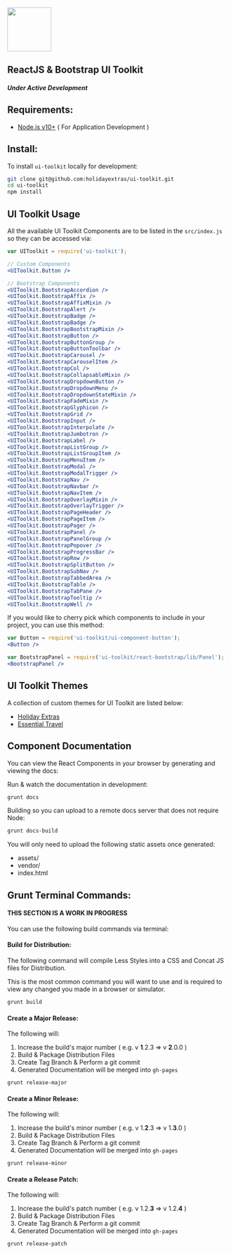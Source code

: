 <img src="http://react-bootstrap.github.io/assets/logo.png" height="100" style="margin-top: 10px">


ReactJS & Bootstrap UI Toolkit
---

##### Under Active Development

Requirements:
---

* [Node.js v10+](http://nodejs.org/) ( For Application Development )

Install:
---

To install `ui-toolkit` locally for development:

```bash
git clone git@github.com:holidayextras/ui-toolkit.git
cd ui-toolkit
npm install
```

UI Toolkit Usage
---

All the available UI Toolkit Components are to be listed in the `src/index.js` so they can be accessed via:

```jsx
var UIToolkit = require('ui-toolkit');

// Custom Components
<UIToolkit.Button />

// Bootstrap Components
<UIToolkit.BootstrapAccordion />
<UIToolkit.BootstrapAffix />
<UIToolkit.BootstrapAffixMixin />
<UIToolkit.BootstrapAlert />
<UIToolkit.BootstrapBadge />
<UIToolkit.BootstrapBadge />
<UIToolkit.BootstrapBootstrapMixin />
<UIToolkit.BootstrapButton />
<UIToolkit.BootstrapButtonGroup />
<UIToolkit.BootstrapButtonToolbar />
<UIToolkit.BootstrapCarousel />
<UIToolkit.BootstrapCarouselItem />
<UIToolkit.BootstrapCol />
<UIToolkit.BootstrapCollapsableMixin />
<UIToolkit.BootstrapDropdownButton />
<UIToolkit.BootstrapDropdownMenu />
<UIToolkit.BootstrapDropdownStateMixin />
<UIToolkit.BootstrapFadeMixin />
<UIToolkit.BootstrapGlyphicon />
<UIToolkit.BootstrapGrid />
<UIToolkit.BootstrapInput />
<UIToolkit.BootstrapInterpolate />
<UIToolkit.BootstrapJumbotron />
<UIToolkit.BootstrapLabel />
<UIToolkit.BootstrapListGroup />
<UIToolkit.BootstrapListGroupItem />
<UIToolkit.BootstrapMenuItem />
<UIToolkit.BootstrapModal />
<UIToolkit.BootstrapModalTrigger />
<UIToolkit.BootstrapNav />
<UIToolkit.BootstrapNavbar />
<UIToolkit.BootstrapNavItem />
<UIToolkit.BootstrapOverlayMixin />
<UIToolkit.BootstrapOverlayTrigger />
<UIToolkit.BootstrapPageHeader />
<UIToolkit.BootstrapPageItem />
<UIToolkit.BootstrapPager />
<UIToolkit.BootstrapPanel />
<UIToolkit.BootstrapPanelGroup />
<UIToolkit.BootstrapPopover />
<UIToolkit.BootstrapProgressBar />
<UIToolkit.BootstrapRow />
<UIToolkit.BootstrapSplitButton />
<UIToolkit.BootstrapSubNav />
<UIToolkit.BootstrapTabbedArea />
<UIToolkit.BootstrapTable />
<UIToolkit.BootstrapTabPane />
<UIToolkit.BootstrapTooltip />
<UIToolkit.BootstrapWell />
```

If you would like to cherry pick which components to include in your project, you can use this method:

```jsx
var Button = require('ui-toolkit/ui-component-button');
<Button />

var BootstrapPanel = require('ui-toolkit/react-bootstrap/lib/Panel');
<BootstrapPanel />
```

UI Toolkit Themes
---
A collection of custom themes for UI Toolkit are listed below:

* [Holiday Extras](https://github.com/holidayextras/ui-brand-hx)
* [Essential Travel](https://github.com/holidayextras/ui-brand-et)

Component Documentation
---

You can view the React Components in your browser by generating and viewing the docs:

Run & watch the documentation in development:
```bash
grunt docs 
```

Building so you can upload to a remote docs server that does not require Node:
```bash
grunt docs-build
```

You will only need to upload the following static assets once generated:

+ assets/
+ vendor/
+ index.html


Grunt Terminal Commands:
---

#### THIS SECTION IS A WORK IN PROGRESS

You can use the following build commands via terminal:

#### Build for Distribution:

The following command will compile Less Styles into a CSS and Concat JS files for Distribution.

This is the most common command you will want to use and is required to view any changed you made in a browser or simulator.

```bash
grunt build
```

#### Create a Major Release:

The following will:

1. Increase the build's major number ( e.g. v __1__.2.3 => v __2__.0.0 )
2. Build & Package Distribution Files
3. Create Tag Branch & Perform a git commit
4. Generated Documentation will be merged into `gh-pages`

```bash
grunt release-major
```

#### Create a Minor Release:

The following will:

1. Increase the build's minor number ( e.g. v 1.__2__.3 => v 1.__3__.0 )
2. Build & Package Distribution Files
3. Create Tag Branch & Perform a git commit
4. Generated Documentation will be merged into `gh-pages`

```bash
grunt release-minor
```

#### Create a Release Patch:

The following will:

1. Increase the build's patch number ( e.g. v 1.2.__3__ => v 1.2.__4__ )
2. Build & Package Distribution Files
3. Create Tag Branch & Perform a git commit
4. Generated Documentation will be merged into `gh-pages`

```bash
grunt release-patch
```
